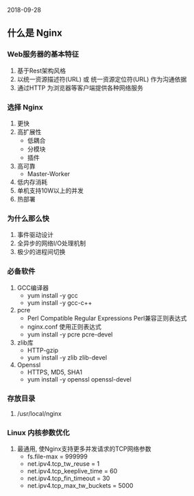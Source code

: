 2018-09-28

## 什么是 Nginx

### Web服务器的基本特征
1. 基于Rest架构风格
2. 以统一资源描述符(URL) 或 统一资源定位符(URL) 作为沟通依据
3. 通过HTTP 为浏览器等客户端提供各种网络服务

### 选择 Nginx
1. 更快
2. 高扩展性
    - 低耦合
    - 分模块
    - 插件
3. 高可靠
    - Master-Worker
4. 低内存消耗
5. 单机支持10W以上的并发
6. 热部署

### 为什么那么快
1. 事件驱动设计
2. 全异步的网络I/O处理机制
3. 极少的进程间切换

### 必备软件
1. GCC编译器
    - yum install -y gcc
    - yum install -y gcc-c++
2. pcre
    - Perl Compatible Regular Expressions Perl兼容正则表达式
    - nginx.conf 使用正则表达式
    - yum install -y pcre pcre-devel
3. zlib库
    - HTTP-gzip
    - yum install -y zlib zlib-devel
4. Openssl
    - HTTPS, MD5, SHA1
    - yum install -y openssl openssl-devel

### 存放目录
1. /usr/local/nginx

### Linux 内核参数优化
1. 最通用, 使Nginx支持更多并发请求的TCP网络参数
    - fs.file-max = 999999
    - net.ipv4.tcp_tw_reuse = 1
    - net.ipv4.tcp_keeplive_time = 60
    - net.ipv4.tcp_fin_timeout = 30
    - net.ipv4.tcp_max_tw_buckets = 5000
    
    